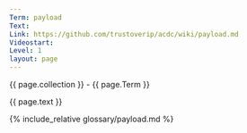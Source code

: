 ```yaml
---
Term: payload
Text: 
Link: https://github.com/trustoverip/acdc/wiki/payload.md
Videostart: 
Level: 1
layout: page
---
```


{{ page.collection }} - {{ page.Term }}

   {{ page.text }}

{% include_relative glossary/payload.md %}
